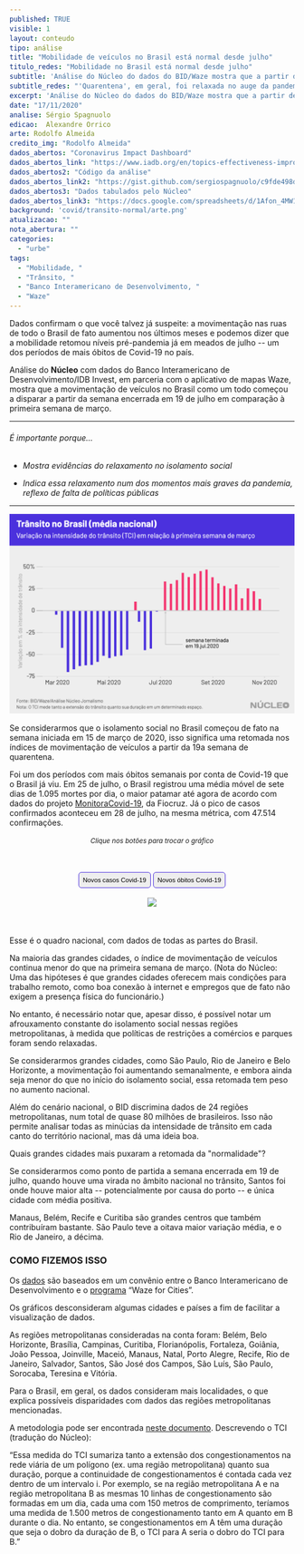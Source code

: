 ```yaml
---
published: TRUE
visible: 1
layout: conteudo
tipo: análise
title: "Mobilidade de veículos no Brasil está normal desde julho"
titulo_redes: "Mobilidade no Brasil está normal desde julho"
subtitle: 'Análise do Núcleo do dados do BID/Waze mostra que a partir de julho movimentação de veículos voltou a ser maior do que no começo de março.'
subtitle_redes: "'Quarentena', em geral, foi relaxada no auge da pandemia, segundo dados do Waze"
excerpt: 'Análise do Núcleo do dados do BID/Waze mostra que a partir de julho movimentação de veículos voltou a ser maior do que no começo de março.'
date: "17/11/2020"
analise: Sérgio Spagnuolo
edicao:  Alexandre Orrico
arte: Rodolfo Almeida
credito_img: "Rodolfo Almeida"
dados_abertos: "Coronavirus Impact Dashboard"
dados_abertos_link: "https://www.iadb.org/en/topics-effectiveness-improving-lives/coronavirus-impact-dashboard"
dados_abertos2: "Código da análise"
dados_abertos_link2: "https://gist.github.com/sergiospagnuolo/c9fde498d827905f9ad91a5fef0bf4b3"
dados_abertos3: "Dados tabulados pelo Núcleo"
dados_abertos_link3: "https://docs.google.com/spreadsheets/d/1Afon_4MW1xg9ploShrszEHMkNc2OMz6_RMF-M2z_MYM/edit?usp=sharing"
background: 'covid/transito-normal/arte.png'
atualizacao: ""
nota_abertura: ""
categories:
  - "urbe"
tags:
  - "Mobilidade, "
  - "Trânsito, "
  - "Banco Interamericano de Desenvolvimento, "
  - "Waze"
---
```


Dados confirmam o que você talvez já suspeite: a movimentação nas ruas de todo o Brasil de fato aumentou nos últimos meses e podemos dizer que a mobilidade retomou níveis pré-pandemia já em meados de julho -- um dos períodos de mais óbitos de Covid-19 no país.

Análise do **Núcleo** com dados do Banco Interamericano de Desenvolvimento/IDB Invest, em parceria com o aplicativo de mapas Waze, mostra que a movimentação de veículos no Brasil como um todo começou a disparar a partir da semana encerrada em 19 de julho em comparação à primeira semana de março.

---

###### É importante porque...

- *Mostra evidências do relaxamento no isolamento social*

- *Indica essa relaxamento num dos momentos mais graves da pandemia, reflexo de falta de políticas públicas*

---

![gráfico sobre média geral brasileira](../img/covid/transito-normal/brasil.png)

Se considerarmos que o isolamento social no Brasil começou de fato na semana iniciada em 15 de março de 2020, isso significa uma retomada nos índices de movimentação de veículos a partir da 19a semana de quarentena.

Foi um dos períodos com mais óbitos semanais por conta de Covid-19 que o Brasil já viu. Em 25 de julho, o Brasil registrou uma média móvel de sete dias de 1.095 mortes por dia, o maior patamar até agora de acordo com dados do projeto [MonitoraCovid-19](https://bigdata-covid19.icict.fiocruz.br/), da Fiocruz. Já o pico de casos confirmados aconteceu em 28 de julho, na mesma métrica, com 47.514 confirmações.  

<p style="text-align:center"><i class="far fa-hand-pointer"></i> <small><em>Clique nos botões para trocar o gráfico</em></small></p>
<div id="content">
<div id="thumb_img" class="cf">
  <button class="active botao" onclick="changeimg('{{ site.baseurl }}/img/covid/transito-normal/casos.png',this);">Novos casos Covid-19
  </button>
  <button class="botao" onclick="changeimg('{{ site.baseurl }}/img/covid/transito-normal/obitos.png',this);">Novos óbitos Covid-19
</button>
</div>
<br>
  <div id="featured_img">
    <img id="img" src="{{ site.baseurl }}/img/covid/transito-normal/casos.png">
  </div>
</div>

Esse é o quadro nacional, com dados de todas as partes do Brasil.

Na maioria das grandes cidades, o índice de movimentação de veículos continua menor do que na primeira semana de março. (Nota do Núcleo: Uma das hipóteses é que grandes cidades oferecem mais condições para trabalho remoto, como boa conexão à internet e empregos que de fato não exigem a presença física do funcionário.)

No entanto, é necessário notar que, apesar disso, é possível notar um afrouxamento constante do isolamento social nessas regiões metropolitanas, à medida que políticas de restrições a comércios e parques foram sendo relaxadas.

Se considerarmos grandes cidades, como São Paulo, Rio de Janeiro e Belo Horizonte, a movimentação foi aumentando semanalmente, e embora ainda seja menor do que no início do isolamento social, essa retomada tem peso no aumento nacional.

Além do cenário nacional, o BID discrimina dados de 24 regiões metropolitanas, num total de quase 80 milhões de brasileiros. Isso não permite analisar todas as minúcias da intensidade de trânsito em cada canto do território nacional, mas dá uma ideia boa.

Quais grandes cidades mais puxaram a retomada da "normalidade"?

Se considerarmos como ponto de partida a semana encerrada em 19 de julho, quando houve uma virada no âmbito nacional no trânsito, Santos foi onde houve maior alta -- potencialmente por causa do porto -- e única cidade com média positiva.

Manaus, Belém, Recife e Curitiba são grandes centros que também contribuíram bastante. São Paulo teve a oitava maior variação média, e o Rio de Janeiro, a décima.

<div class="flourish-embed flourish-chart" data-src="visualisation/4378486"><script src="https://public.flourish.studio/resources/embed.js"></script></div>

### COMO FIZEMOS ISSO

Os [dados](https://www.iadb.org/en/topics-effectiveness-improving-lives/coronavirus-impact-dashboard) são baseados em um convênio entre o Banco Interamericano de Desenvolvimento e o [programa](https://www.waze.com/en/ccp) “Waze for Cities”.

Os gráficos desconsideram algumas cidades e países a fim de facilitar a visualização de dados.

As regiões metropolitanas consideradas na conta foram: Belém, Belo Horizonte, Brasília, Campinas, Curitiba, Florianópolis, Fortaleza, Goiânia, João Pessoa, Joinville, Maceió, Manaus, Natal, Porto Alegre, Recife, Rio de Janeiro, Salvador, Santos, São José dos Campos, São Luís, São Paulo, Sorocaba, Teresina e Vitória.

Para o Brasil, em geral, os dados consideram mais localidades, o que explica possíveis disparidades com dados das regiões metropolitanas mencionadas.

A metodologia pode ser encontrada [neste documento](http://idbdocs.iadb.org/wsdocs/getdocument.aspx?docnum=EZSHARE-1350314980-529). Descrevendo o TCI (tradução do Núcleo):

“Essa medida do TCI sumariza tanto a extensão dos congestionamentos na rede viária de um polígono (ex. uma região metropolitana) quanto sua duração, porque a continuidade de congestionamentos é contada cada vez dentro de um intervalo i. Por exemplo, se na região metropolitana A e na região metropolitana B as mesmas 10 linhas de congestionamento são formadas em um dia, cada uma com 150 metros de comprimento, teríamos uma medida de 1.500 metros de congestionamento tanto em A quanto em B durante o dia. No entanto, se congestionamentos em A têm uma duração que seja o dobro da duração de B, o TCI para A seria o dobro do TCI para B.”



<style>
.botao {
  border-radius: 5px;
  background-color: #eeeeee;
  padding: 5px 7px;
  font-size: 0.8em;
  line-height: 1.5em;
  border: 1px solid #4b31dd
}

.botao:hover {
  background-color: #4b31dd;
  color: #fff;
}

.cf:before, .cf:after {
	 content: "";
	 display: table;
}
 .cf:after {
	 clear: both;
}
 .cf {
	 zoom: 1;
}
 #content {
	 max-width: 650px;
	 margin: 3rem auto;
	 text-align: center;
}
 #featured_img img, #thumb_img img {
	 max-width: 600px;
}
 #thumb_img {
	 margin-top: 2%;
}
 #thumb_img img {
	 float: left;
	 max-width: 32%;
	 width: 32%;
	 cursor: pointer;
	 margin-right: 2%;
	 border: 2px solid #eee;
	 box-sizing: border-box;
}
 #thumb_img img.active {
	 border: 2px solid #cac6b8;
}
 #thumb_img img:last-child {
	 margin-right: 0;
}

</style>

<script>
function changeimg(url,e) {
  document.getElementById("img").src = url;
  let nodes = document.getElementById("thumb_img");
  let img_child = nodes.children;
  for (i = 0; i < img_child.length; i++) {
    img_child[i].classList.remove('active')
  }
  e.classList.add('active');

}
</script>
